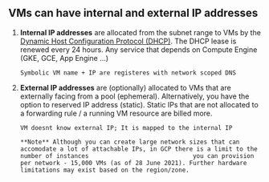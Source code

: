 ## VMs can have internal and external IP addresses

1. **Internal IP addresses** are allocated from the subnet range to VMs by the [Dynamic Host Configuration Protocol (DHCP)](https://www.efficientip.com/glossary/dhcp-lease/#:~:text=A%20DHCP%20lease%20is%20a%20temporary%20assignment%20of,the%20network%20is%20only%20%E2%80%9Crenting%E2%80%9D%20its%20IP%20address.). The DHCP lease is renewed every 24 hours. Any service that depends on Compute Engine (GKE, GCE, App Engine ...)

       Symbolic VM name + IP are registeres with network scoped DNS

2. **External IP addresses** are (optionally) allocated to VMs that are externally facing from a pool (ephemeral). Alternatively, you have the option to reserved IP address (static). Static IPs that are not allocated to a forwarding rule / a running VM resource are billed more.

       VM doesnt know external IP; It is mapped to the internal IP

       **Note** Although you can create large network sizes that can accomodate a lot of attachable IPs, in GCP there is a limit to the number of instances                             you can provision per network - 15,000 VMs (as of 28 June 2021). Further hardware limitations may exist based on the region/zone. 

